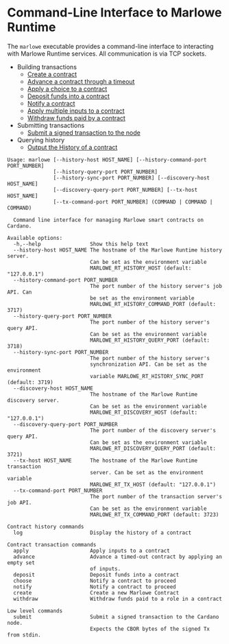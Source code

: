 # Command-Line Interface to Marlowe Runtime

The `marlowe` executable provides a command-line interface to interacting with Marlowe Runtime services. All communication is via TCP sockets.

- Building transactions
	- [Create a contract](marlowe/create.md)
	- [Advance a contract through a timeout](marlowe/advance.md)
	- [Apply a choice to a contract](marlowe/choose.md)
	- [Deposit funds into a contract](marlowe/deposit.md)
	- [Notify a contract](marlowe/notify.md)
	- [Apply multiple inputs to a contract](marlowe/apply.md)
	- [Withdraw funds paid by a contract](marlowe/withdraw.md)
- Submitting transactions
	- [Submit a signed transaction to the node](marlowe/submit.md)
- Querying history
	- [Output the History of a contract](marlowe/log.md)

```console
Usage: marlowe [--history-host HOST_NAME] [--history-command-port PORT_NUMBER] 
               [--history-query-port PORT_NUMBER] 
               [--history-sync-port PORT_NUMBER] [--discovery-host HOST_NAME] 
               [--discovery-query-port PORT_NUMBER] [--tx-host HOST_NAME] 
               [--tx-command-port PORT_NUMBER] (COMMAND | COMMAND | COMMAND)

  Command line interface for managing Marlowe smart contracts on Cardano.

Available options:
  -h,--help                Show this help text
  --history-host HOST_NAME The hostname of the Marlowe Runtime history server.
                           Can be set as the environment variable
                           MARLOWE_RT_HISTORY_HOST (default: "127.0.0.1")
  --history-command-port PORT_NUMBER
                           The port number of the history server's job API. Can
                           be set as the environment variable
                           MARLOWE_RT_HISTORY_COMMAND_PORT (default: 3717)
  --history-query-port PORT_NUMBER
                           The port number of the history server's query API.
                           Can be set as the environment variable
                           MARLOWE_RT_HISTORY_QUERY_PORT (default: 3718)
  --history-sync-port PORT_NUMBER
                           The port number of the history server's
                           synchronization API. Can be set as the environment
                           variable MARLOWE_RT_HISTORY_SYNC_PORT (default: 3719)
  --discovery-host HOST_NAME
                           The hostname of the Marlowe Runtime discovery server.
                           Can be set as the environment variable
                           MARLOWE_RT_DISCOVERY_HOST (default: "127.0.0.1")
  --discovery-query-port PORT_NUMBER
                           The port number of the discovery server's query API.
                           Can be set as the environment variable
                           MARLOWE_RT_DISCOVERY_QUERY_PORT (default: 3721)
  --tx-host HOST_NAME      The hostname of the Marlowe Runtime transaction
                           server. Can be set as the environment variable
                           MARLOWE_RT_TX_HOST (default: "127.0.0.1")
  --tx-command-port PORT_NUMBER
                           The port number of the transaction server's job API.
                           Can be set as the environment variable
                           MARLOWE_RT_TX_COMMAND_PORT (default: 3723)

Contract history commands
  log                      Display the history of a contract

Contract transaction commands
  apply                    Apply inputs to a contract
  advance                  Advance a timed-out contract by applying an empty set
                           of inputs.
  deposit                  Deposit funds into a contract
  choose                   Notify a contract to proceed
  notify                   Notify a contract to proceed
  create                   Create a new Marlowe Contract
  withdraw                 Withdraw funds paid to a role in a contract

Low level commands
  submit                   Submit a signed transaction to the Cardano node.
                           Expects the CBOR bytes of the signed Tx from stdin.
```
